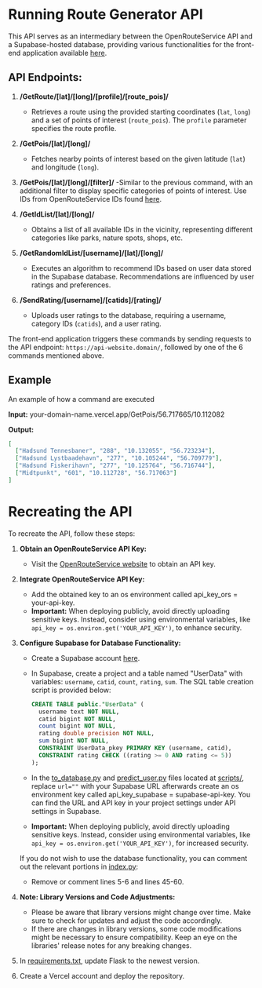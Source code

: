 # Running Route Generator API

This API serves as an intermediary between the OpenRouteService API and a Supabase-hosted database, providing various functionalities for the front-end application available [here](https://github.com/eske4/RunningRouteGeneratorClient).

## API Endpoints:

1. **/GetRoute/[lat]/[long]/[profile]/[route_pois]/**
   - Retrieves a route using the provided starting coordinates (`lat`, `long`) and a set of points of interest (`route_pois`). The `profile` parameter specifies the route profile.

2. **/GetPois/[lat]/[long]/**
   - Fetches nearby points of interest based on the given latitude (`lat`) and longitude (`long`).

3. **/GetPois/[lat]/[long]/[filter]/**
   -Similar to the previous command, with an additional filter to display specific categories of points of interest. Use IDs from OpenRouteService IDs found [here](https://github.com/GIScience/openpoiservice/blob/master/openpoiservice/server/categories/categories.yml).

4. **/GetIdList/[lat]/[long]/**
   - Obtains a list of all available IDs in the vicinity, representing different categories like parks, nature spots, shops, etc.

5. **/GetRandomIdList/[username]/[lat]/[long]/**
   - Executes an algorithm to recommend IDs based on user data stored in the Supabase database. Recommendations are influenced by user ratings and preferences.

6. **/SendRating/[username]/[catids]/[rating]/**
   - Uploads user ratings to the database, requiring a username, category IDs (`catids`), and a user rating.

The front-end application triggers these commands by sending requests to the API endpoint: `https://api-website.domain/`, followed by one of the 6 commands mentioned above.

## Example

An example of how a command are executed

**Input:**
your-domain-name.vercel.app/GetPois/56.717665/10.112082

**Output:**
```json
[
  ["Hadsund Tennesbaner", "288", "10.132055", "56.723234"],
  ["Hadsund Lystbaadehavn", "277", "10.105244", "56.709779"],
  ["Hadsund Fiskerihavn", "277", "10.125764", "56.716744"],
  ["Midtpunkt", "601", "10.112728", "56.717063"]
]
```

# Recreating the API

To recreate the API, follow these steps:

1. **Obtain an OpenRouteService API Key:**
   - Visit the [OpenRouteService website](https://openrouteservice.org/) to obtain an API key.

2. **Integrate OpenRouteService API Key:**
   - Add the obtained key to an os environment called api_key_ors = your-api-key.
   - **Important:** When deploying publicly, avoid directly uploading sensitive keys. Instead, consider using environmental variables, like `api_key = os.environ.get('YOUR_API_KEY')`, to enhance security.

3. **Configure Supabase for Database Functionality:**
   - Create a Supabase account [here](https://supabase.com/).
   - In Supabase, create a project and a table named "UserData" with variables: `username`, `catid`, `count`, `rating`, `sum`. The SQL table creation script is provided below:

     ```sql
     CREATE TABLE public."UserData" (
       username text NOT NULL,
       catid bigint NOT NULL,
       count bigint NOT NULL,
       rating double precision NOT NULL,
       sum bigint NOT NULL,
       CONSTRAINT UserData_pkey PRIMARY KEY (username, catid),
       CONSTRAINT rating CHECK ((rating >= 0 AND rating <= 5))
     );
     ```

   - In the [to_database.py](scripts/to_database.py) and [predict_user.py](scripts/predict_user.py) files located at [scripts/](scripts/), replace `url=""` with your Supabase URL afterwards create an os environment key called api_key_supabase = supabase-api-key. You can find the URL and API key in your project settings under API settings in Supabase.
   - **Important:** When deploying publicly, avoid directly uploading sensitive keys. Instead, consider using environmental variables, like `api_key = os.environ.get('YOUR_API_KEY')`, for increased security.

   If you do not wish to use the database functionality, you can comment out the relevant portions in [index.py](api/index.py):
   - Remove or comment lines 5-6 and lines 45-60.

4. **Note: Library Versions and Code Adjustments:**
   - Please be aware that library versions might change over time. Make sure to check for updates and adjust the code accordingly.
   - If there are changes in library versions, some code modifications might be necessary to ensure compatibility. Keep an eye on the libraries' release notes for any breaking changes.

5. In [requirements.txt](requirements.txt), update Flask to the newest version.

6. Create a Vercel account and deploy the repository.
